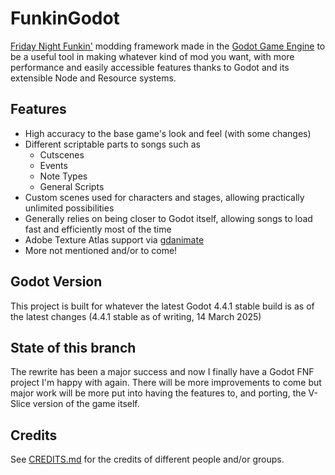 # FunkinGodot

[Friday Night Funkin'](https://github.com/FunkinCrew/Funkin) modding framework made
in the [Godot Game Engine](https://godotengine.org) to be a useful tool in making
whatever kind of mod you want, with more performance and easily accessible features
thanks to Godot and its extensible Node and Resource systems.

## Features

* High accuracy to the base game's look and feel (with some changes)
* Different scriptable parts to songs such as
	- Cutscenes
	- Events
	- Note Types
	- General Scripts
* Custom scenes used for characters and stages, allowing practically unlimited possibilities
* Generally relies on being closer to Godot itself, allowing songs to load fast
 and efficiently most of the time
* Adobe Texture Atlas support via [gdanimate](https://github.com/what-is-a-git/gdanimate)
* More not mentioned and/or to come!

## Godot Version

This project is built for whatever the latest Godot 4.4.1 stable build is as of the latest changes (4.4.1 stable as of writing, 14 March 2025)

## State of this branch

The rewrite has been a major success and now I finally have a Godot FNF project
I'm happy with again. There will be more improvements to come but major work
will be more put into having the features to, and porting, the V-Slice version
of the game itself.

## Credits

See [CREDITS.md](CREDITS.md) for the credits of different people and/or groups.
